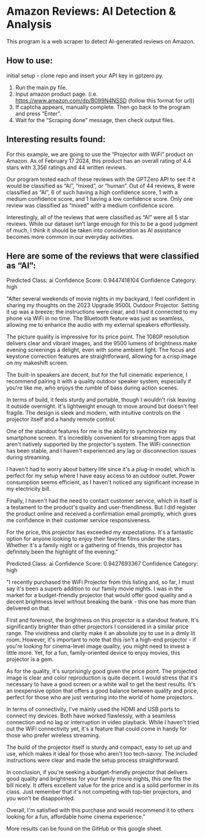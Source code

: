 # Amazon Reviews: AI Detection & Analysis

This program is a web scraper to detect AI-generated reviews on Amazon. 

## How to use:
initial setup - clone repo and insert your API key in gptzero.py.
1) Run the main.py file.
2) Input amazon product page. (i.e. https://www.amazon.com/dp/B099N4NSSD (follow this format for url))
3) If captcha appears, manually complete. Then go back to the program and press “Enter”.
4) Wait for the “Scraping done” message, then check output files.

## Interesting results found:
For this example, we are going to use the “Projector with WiFi” product on Amazon. As of February 17 2024, this product has an overall rating of 4.4 stars with 3,356 ratings and 44 written reviews.

Our program tested each of these reviews with the GPTZero API to see if it would be classified as “AI”, “mixed”, or “human”. Out of 44 reviews, 8 were classified as “AI”, 6 of such having a high confidence score, 1 with a medium confidence score, and 1 having a low confidence score. Only one review was classified as “mixed” with a medium confidence score.

Interestingly, all of the reviews that were classified as “AI” were all 5 star reviews. While our dataset isn’t large enough for this to be a good judgment of much, I think it should be taken into consideration as AI assistance becomes more common in our everyday activities.

## Here are some of the reviews that were classified as “AI”:

Predicted Class: ai
Confidence Score: 0.9447418104
Confidence Category: high

"After several weekends of movie nights in my backyard, I feel confident in sharing my thoughts on the 2023 Upgrade 9500L Outdoor Projector. Setting it up was a breeze; the instructions were clear, and I had it connected to my phone via WiFi in no time. The Bluetooth feature was just as seamless, allowing me to enhance the audio with my external speakers effortlessly.

The picture quality is impressive for its price point. The 1080P resolution delivers clear and vibrant images, and the 9500 lumens of brightness make evening screenings a delight, even with some ambient light. The focus and keystone correction features are straightforward, allowing for a crisp image on my makeshift screen.

The built-in speakers are decent, but for the full cinematic experience, I recommend pairing it with a quality outdoor speaker system, especially if you're like me, who enjoys the rumble of bass during action scenes.

In terms of build, it feels sturdy and portable, though I wouldn't risk leaving it outside overnight. It's lightweight enough to move around but doesn't feel fragile. The design is sleek and modern, with intuitive controls on the projector itself and a handy remote control.

One of the standout features for me is the ability to synchronize my smartphone screen. It's incredibly convenient for streaming from apps that aren't natively supported by the projector's system. The WiFi connection has been stable, and I haven't experienced any lag or disconnection issues during streaming.

I haven't had to worry about battery life since it's a plug-in model, which is perfect for my setup where I have easy access to an outdoor outlet. Power consumption seems efficient, as I haven't noticed any significant increase in my electricity bill.

Finally, I haven't had the need to contact customer service, which in itself is a testament to the product's quality and user-friendliness. But I did register the product online and received a confirmation email promptly, which gives me confidence in their customer service responsiveness.

For the price, this projector has exceeded my expectations. It's a fantastic option for anyone looking to enjoy their favorite films under the stars. Whether it's a family night or a gathering of friends, this projector has definitely been the highlight of the evening."




Predicted Class: ai
Confidence Score: 0.9427693367
Confidence Category: high

"I recently purchased the WiFi Projector from this listing and, so far, I must say it's been a superb addition to our family movie nights. I was in the market for a budget-friendly projector that would offer good quality and a decent brightness level without breaking the bank - this one has more than delivered on that.

First and foremost, the brightness on this projector is a standout feature. It's significantly brighter than other projectors I considered in a similar price range. The vividness and clarity make it an absolute joy to use in a dimly lit room. However, it's important to note that this isn't a high-end projector - if you're looking for cinema-level image quality, you might need to invest a little more. Yet, for a fun, family-oriented device to enjoy movies, this projector is a gem.

As for the quality, it's surprisingly good given the price point. The projected image is clear and color reproduction is quite decent. I would stress that it's necessary to have a good screen or a white wall to get the best results. It's an inexpensive option that offers a good balance between quality and price, perfect for those who are just venturing into the world of home projectors.

In terms of connectivity, I've mainly used the HDMI and USB ports to connect my devices. Both have worked flawlessly, with a seamless connection and no lag or interruption in video playback. While I haven't tried out the WiFi connectivity yet, it's a feature that could come in handy for those who prefer wireless streaming.

The build of the projector itself is sturdy and compact, easy to set up and use, which makes it ideal for those who aren't too tech-savvy. The included instructions were clear and made the setup process straightforward.

In conclusion, if you're seeking a budget-friendly projector that delivers good quality and brightness for your family movie nights, this one fits the bill nicely. It offers excellent value for the price and is a solid performer in its class. Just remember that it's not competing with top-tier projectors, and you won't be disappointed.

Overall, I'm satisfied with this purchase and would recommend it to others looking for a fun, affordable home cinema experience."

More results can be found on the GitHub or this google sheet.
